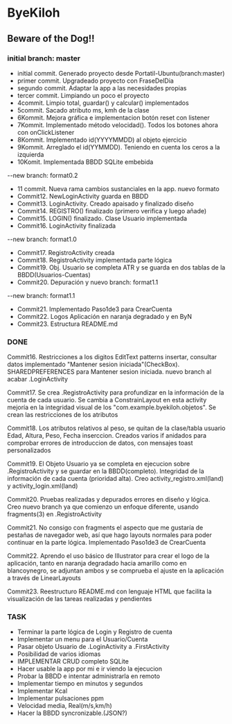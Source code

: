 # ByeKiloh
## Beware of the Dog!!
<h3>initial branch: master</h3>
<ul>
  <li>initial commit. Generado proyecto desde Portatil-Ubuntu(branch:master)</li>
  <li>primer commit. Upgradeado proyecto con FraseDelDia</li>
  <li>segundo commit.  Adaptar la app a las necesidades propias</li>
  <li>tercer commit. Limpiando un poco el proyecto</li>
  <li>4commit. Limpio total, guardar() y calcular() implementados</li>
  <li>5commit. Sacado atributo ms, kmh de la clase</li>
  <li>6Kommit. Mejora gráfica e implementacion botón reset con listener</li>
  <li>7Kommit. Implementado método velocidad(). Todos los botones ahora con onClickListener</li>
  <li>8Kommit. Implementado id(YYYYMMDD) al objeto ejercicio</li>
  <li>9Kommit. Arreglado el id(YYMMDD). Teniendo en cuenta los ceros a la izquierda</li>
  <li>10Komit. Implementada BBDD SQLite embebida</li>
</ul>
<p>--new branch: format0.2</p>
<ul>
  <li>11 commit. Nueva rama cambios sustanciales en la app. nuevo formato</li>
  <li>Commit12. NewLoginActivity guarda en BBDD</li>
  <li>Commit13. LoginActivity. Creado apaisado y finalizado diseño</li>
  <li>Commit14. REGISTRO() finalizado (primero verifica y luego añade)</li>
  <li>Commit15. LOGIN() finalizado. Clase Usuario implementada</li>
  <li>Commit16. LoginActivity finalizada</li>
</ul>
<p>--new branch: format1.0</p>
<ul>
  <li>Commit17. RegistroActivity creada</li>
  <li>Commit18. RegistroActivity implementada parte lógica</li>
  <li>Commit19. Obj. Usuario se completa ATR y se guarda en dos tablas de la BBDD(Usuarios-Cuentas)</li>
  <li>Commit20. Depuración y nuevo branch: format1.1</li>
</ul>
<p>--new branch: format1.1</p>
<ul>
  <li>Commit21. Implementado Paso1de3 para CrearCuenta</li>
  <li>Commit22. Logos Aplicación en naranja degradado y en ByN</li>
  <li>Commit23. Estructura README.md</li>
</ul>
<h3>DONE</h3>
<p>Commit16. Restricciones a los digitos EditText patterns insertar, consultar datos implementado "Mantener sesion iniciada"(CheckBox). SHAREDPREFERENCES para Mantener sesion iniciada. nuevo branch al acabar .LoginActivity</p>
<p>Commit17. Se crea .RegistroActivity para profundizar en la información de la cuenta de cada usuario. Se cambia a ConstrainLayout en esta activity mejoría en la integridad visual de los "com.example.byekiloh.objetos". Se crean las restricciones de los atributos</p>
<p>Commit18. Los atributos relativos al peso, se quitan de la clase/tabla usuario Edad, Altura, Peso, Fecha inserccion. Creados varios if anidados para comprobar errores de introduccion de datos, con mensajes toast personalizados</p>
<p>Commit19. El Objeto Usuario ya se completa en ejecucion sobre .RegistroActivity y se guardar en la BBDD(completo). Integridad de la información de cada cuenta (prioridad alta). Creo activity_registro.xml(land) y activity_login.xml(land)</p>
<p>Commit20. Pruebas realizadas y depurados errores en diseño y lógica. Creo nuevo branch ya que comienzo un enfoque diferente, usando fragments(3) en .RegistroActivity</p>
<p>Commit21. No consigo con fragments el aspecto que me gustaría de pestañas de navegador web, así que hago layouts normales para poder continuar en la parte lógica. Implementado Paso1de3 de CrearCuenta</p>
<p>Commit22. Aprendo el uso básico de Illustrator para crear el logo de la aplicación, tanto en naranja degradado hacia amarillo como en blancoynegro, se adjuntan ambos y se comprueba el ajuste en la aplicación a través de LinearLayouts</p>
<p>Commit23. Reestructuro README.md con lenguaje HTML que facilita la visualización de las tareas realizadas y pendientes</p>
<h3>TASK</h3>
<ul>
  <li>Terminar la parte lógica de Login y Registro de cuenta</li>
  <li>Implementar un menu para el Usuario/Cuenta</li>
  <li>Pasar objeto Usuario de .LoginActivity a .FirstActivity</li>
  <li>Posibilidad de varios idiomas</li>
  <li>IMPLEMENTAR CRUD completo SQLite</li>
  <li>Hacer usable la app por mi e ir viendo la ejecucion</li>
  <li>Probar la BBDD e intentar administrarla en remoto</li>
  <li>Implementar tiempo en minutos y segundos</li>
  <li>Implementar Kcal</li>
  <li>Implementar pulsaciones ppm</li>
  <li>Velocidad media, Real(m/s,km/h)</li>
  <li>Hacer la BBDD syncronizable.(JSON?)</li>
</ul>